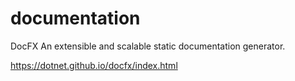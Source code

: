 # documentation

DocFX 
An extensible and scalable static documentation generator. 

https://dotnet.github.io/docfx/index.html